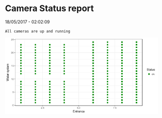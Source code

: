 Camera Status report
================
18/05/2017 - 02:02:09

    All cameras are up and running

![](camreport_files/figure-markdown_github/unnamed-chunk-2-1.png)
